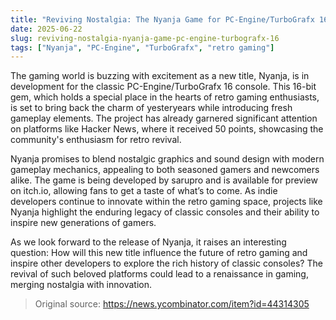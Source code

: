 ```yaml
---
title: "Reviving Nostalgia: The Nyanja Game for PC-Engine/TurboGrafx 16"
date: 2025-06-22
slug: reviving-nostalgia-nyanja-game-pc-engine-turbografx-16
tags: ["Nyanja", "PC-Engine", "TurboGrafx", "retro gaming"]
---
```


The gaming world is buzzing with excitement as a new title, Nyanja, is in development for the classic PC-Engine/TurboGrafx 16 console. This 16-bit gem, which holds a special place in the hearts of retro gaming enthusiasts, is set to bring back the charm of yesteryears while introducing fresh gameplay elements. The project has already garnered significant attention on platforms like Hacker News, where it received 50 points, showcasing the community's enthusiasm for retro revival.

Nyanja promises to blend nostalgic graphics and sound design with modern gameplay mechanics, appealing to both seasoned gamers and newcomers alike. The game is being developed by sarupro and is available for preview on itch.io, allowing fans to get a taste of what’s to come. As indie developers continue to innovate within the retro gaming space, projects like Nyanja highlight the enduring legacy of classic consoles and their ability to inspire new generations of gamers.

As we look forward to the release of Nyanja, it raises an interesting question: How will this new title influence the future of retro gaming and inspire other developers to explore the rich history of classic consoles? The revival of such beloved platforms could lead to a renaissance in gaming, merging nostalgia with innovation.

> Original source: https://news.ycombinator.com/item?id=44314305